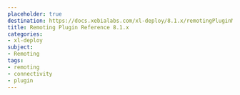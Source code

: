 ```yaml
---
placeholder: true
destination: https://docs.xebialabs.com/xl-deploy/8.1.x/remotingPluginManual.html
title: Remoting Plugin Reference 8.1.x
categories:
- xl-deploy
subject:
- Remoting
tags:
- remoting
- connectivity
- plugin
---
```


